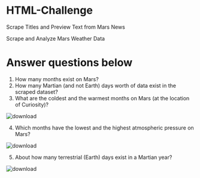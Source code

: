 # HTML-Challenge

Scrape Titles and Preview Text from Mars News

Scrape and Analyze Mars Weather Data

# Answer questions below

1. How many months exist on Mars?
2. How many Martian (and not Earth) days worth of data exist in the scraped dataset?
3. What are the coldest and the warmest months on Mars (at the location of Curiosity)? 

![download](https://github.com/afoy23/HTML-challenge/assets/126893877/1ae5a620-3267-4abe-a2a5-f749db6ec0b9)

4. Which months have the lowest and the highest atmospheric pressure on Mars?

![download](https://github.com/afoy23/HTML-challenge/assets/126893877/2ff8c51b-67a1-4cbd-840d-fa6c04bf2f29)


5. About how many terrestrial (Earth) days exist in a Martian year?


![download](https://github.com/afoy23/HTML-challenge/assets/126893877/867bdb44-12fd-4b7a-ab88-e9406bf38612)
